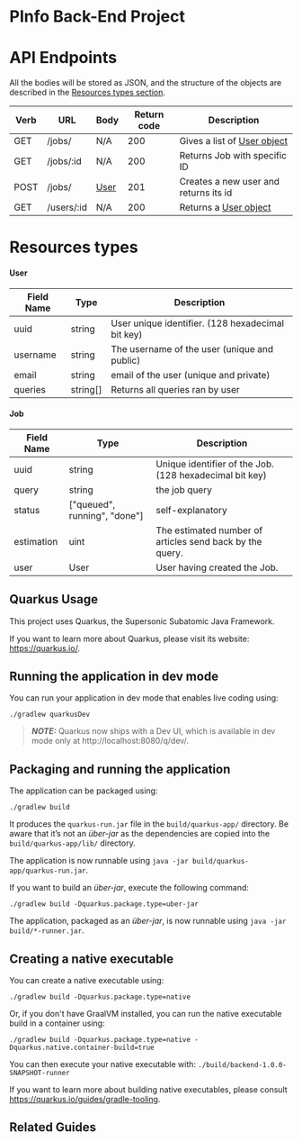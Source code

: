 # PInfo Back-End Project

# API Endpoints

All the bodies will be stored as JSON, and the structure of the objects are described in the [Resources types section](#resources-types).

| Verb | URL        | Body          | Return code | Description                           |
|------|------------|---------------|-------------|---------------------------------------|
| GET  | /jobs/     | N/A           | 200         | Gives a list of [User object](#User)  |
| GET  | /jobs/:id  | N/A           | 200         | Returns Job with specific ID          |
| POST | /jobs/     | [User](#User) | 201         | Creates a new user and returns its id |
| GET  | /users/:id | N/A           | 200         | Returns a [User object](#user-object) |

# Resources types

#### User

| Field Name | Type     | Description                                       |
|------------|----------|---------------------------------------------------|
 | uuid       | string   | User unique identifier. (128 hexadecimal bit key) |
| username   | string   | The username of the user (unique and public)      |
| email      | string   | email of the user (unique and private)            |
| queries    | string[] | Returns all queries ran by user                   |


#### Job

| Field Name | Type                         | Description                                              |
|------------|------------------------------|----------------------------------------------------------|
| uuid       | string                       | Unique identifier of the Job. (128 hexadecimal bit key)  |
| query      | string                       | the job query                                            |
| status     | ["queued", running", "done"] | self-explanatory                                         |
| estimation | uint                         | The estimated number of articles send back by the query. |
| user       | User                         | User having created the Job.                             |

## Quarkus Usage

This project uses Quarkus, the Supersonic Subatomic Java Framework.

If you want to learn more about Quarkus, please visit its website: https://quarkus.io/.

## Running the application in dev mode

You can run your application in dev mode that enables live coding using:
```shell script
./gradlew quarkusDev
```

> **_NOTE:_**  Quarkus now ships with a Dev UI, which is available in dev mode only at http://localhost:8080/q/dev/.

## Packaging and running the application

The application can be packaged using:
```shell script
./gradlew build
```
It produces the `quarkus-run.jar` file in the `build/quarkus-app/` directory.
Be aware that it’s not an _über-jar_ as the dependencies are copied into the `build/quarkus-app/lib/` directory.

The application is now runnable using `java -jar build/quarkus-app/quarkus-run.jar`.

If you want to build an _über-jar_, execute the following command:
```shell script
./gradlew build -Dquarkus.package.type=uber-jar
```

The application, packaged as an _über-jar_, is now runnable using `java -jar build/*-runner.jar`.

## Creating a native executable

You can create a native executable using: 
```shell script
./gradlew build -Dquarkus.package.type=native
```

Or, if you don't have GraalVM installed, you can run the native executable build in a container using: 
```shell script
./gradlew build -Dquarkus.package.type=native -Dquarkus.native.container-build=true
```

You can then execute your native executable with: `./build/backend-1.0.0-SNAPSHOT-runner`

If you want to learn more about building native executables, please consult https://quarkus.io/guides/gradle-tooling.

## Related Guides

